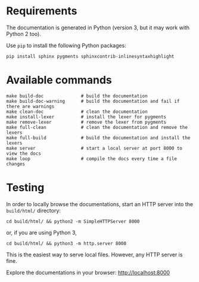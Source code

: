 # Requirements

The documentation is generated in Python (version 3, but it may work with Python 2 too).


Use `pip` to install the following Python packages:

```
pip install sphinx pygments sphinxcontrib-inlinesyntaxhighlight
```

# Available commands

```
make build-doc              # build the documentation
make build-doc-warning      # build the documentation and fail if there are warnings
make clean-doc              # clean the documentation
make install-lexer          # install the lexer for pygments
make remove-lexer           # remove the lexer from pygments
make full-clean             # clean the documentation and remove the lexers
make full-build             # build the documentation and install the lexers
make server                 # start a local server at port 8000 to view the docs
make loop                   # compile the docs every time a file changes
```

# Testing

In order to locally browse the documentations, start an HTTP server into the `build/html/` directory:
 
```
cd build/html/ && python2 -m SimpleHTTPServer 8000
```
or, if you are using Python 3,
```
cd build/html/ && python3 -m http.server 8000
```

This is the easiest way to serve local files. 
However, any HTTP server is fine.

Explore the documentations in your browser: <http://localhost:8000>
